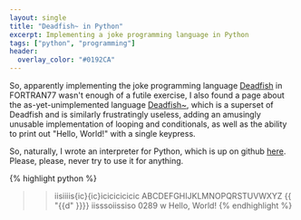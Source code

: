 ```yaml
---
layout: single
title: "Deadfish~ in Python"
excerpt: Implementing a joke programming language in Python
tags: ["python", "programming"]
header:
  overlay_color: "#0192CA"
---
```


So, apparently implementing the joke programming language <a href="https://esolangs.org/wiki/Deadfish">Deadfish</a> in FORTRAN77 wasn't enough of a futile exercise, I also found a page about the as-yet-unimplemented language <a href="https://esolangs.org/wiki/Deadfish~">Deadfish~</a>, which is a superset of Deadfish and is similarly frustratingly useless,  adding an amusingly unusable implementation of looping and conditionals, as well as the ability to print out "Hello, World!" with a single keypress.

So, naturally, I wrote an interpreter for Python, which is up on github <a href="https://github.com/craigmbooth/deadfish">here</a>.  Please, please, never try to use it for anything.

{% highlight python %}
>>iisiiiis{ic}{ic}icicicicicic
ABCDEFGHIJKLMNOPQRSTUVWXYZ
>>{{ "{{d" }}}}
>>iisssoiissiso
0289
>>w
Hello, World!
{% endhighlight %}
